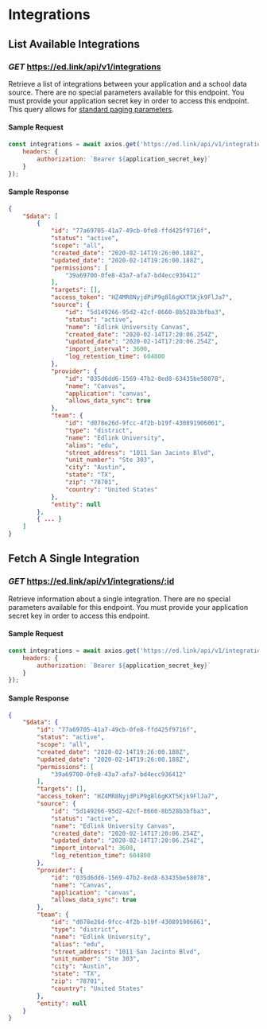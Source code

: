 # Integrations

## List Available Integrations
### *GET* https://ed.link/api/v1/integrations

Retrieve a list of integrations between your application and a school data source. There are no special parameters available for this endpoint. You must provide your application secret key in order to access this endpoint. This query allows for [standard paging parameters](/docs/graph/paginated-requests).

#### Sample Request

```javascript
const integrations = await axios.get('https://ed.link/api/v1/integrations', {
    headers: {
        authorization: `Bearer ${application_secret_key}`
    }
});
```

#### Sample Response

```json
{
    "$data": [
        {
            "id": "77a69705-41a7-49cb-0fe8-ffd425f9716f",
            "status": "active",
            "scope": "all",
            "created_date": "2020-02-14T19:26:00.188Z",
            "updated_date": "2020-02-14T19:26:00.188Z",
            "permissions": [
                "39a69700-0fe8-43a7-afa7-bd4ecc936412"
            ],
            "targets": [],
            "access_token": "HZ4MR8NyjdPiP9g8l6gKXT5Kjk9FlJa7",
            "source": {
                "id": "5d149266-95d2-42cf-8660-8b528b3bfba3",
                "status": "active",
                "name": "Edlink University Canvas",
                "created_date": "2020-02-14T17:20:06.254Z",
                "updated_date": "2020-02-14T17:20:06.254Z",
                "import_interval": 3600,
                "log_retention_time": 604800
            },
            "provider": {
                "id": "035d6dd6-1569-47b2-8ed8-63435be58078",
                "name": "Canvas",
                "application": "canvas",
                "allows_data_sync": true
            },
            "team": {
                "id": "d078e26d-9fcc-4f2b-b19f-430891906061",
                "type": "district",
                "name": "Edlink University",
                "alias": "edu",
                "street_address": "1011 San Jacinto Blvd",
                "unit_number": "Ste 303",
                "city": "Austin",
                "state": "TX",
                "zip": "78701",
                "country": "United States"
            },
            "entity": null
        },
        { ... }
    ]
}
```

## Fetch A Single Integration
### *GET* https://ed.link/api/v1/integrations/:id

Retrieve information about a single integration. There are no special parameters available for this endpoint. You must provide your application secret key in order to access this endpoint.

#### Sample Request

```javascript
const integrations = await axios.get('https://ed.link/api/v1/integrations/77a69705-41a7-49cb-0fe8-ffd425f9716f', {
    headers: {
        authorization: `Bearer ${application_secret_key}`
    }
});
```

#### Sample Response

```json
{
    "$data": {
        "id": "77a69705-41a7-49cb-0fe8-ffd425f9716f",
        "status": "active",
        "scope": "all",
        "created_date": "2020-02-14T19:26:00.188Z",
        "updated_date": "2020-02-14T19:26:00.188Z",
        "permissions": [
            "39a69700-0fe8-43a7-afa7-bd4ecc936412"
        ],
        "targets": [],
        "access_token": "HZ4MR8NyjdPiP9g8l6gKXT5Kjk9FlJa7",
        "source": {
            "id": "5d149266-95d2-42cf-8660-8b528b3bfba3",
            "status": "active",
            "name": "Edlink University Canvas",
            "created_date": "2020-02-14T17:20:06.254Z",
            "updated_date": "2020-02-14T17:20:06.254Z",
            "import_interval": 3600,
            "log_retention_time": 604800
        },
        "provider": {
            "id": "035d6dd6-1569-47b2-8ed8-63435be58078",
            "name": "Canvas",
            "application": "canvas",
            "allows_data_sync": true
        },
        "team": {
            "id": "d078e26d-9fcc-4f2b-b19f-430891906061",
            "type": "district",
            "name": "Edlink University",
            "alias": "edu",
            "street_address": "1011 San Jacinto Blvd",
            "unit_number": "Ste 303",
            "city": "Austin",
            "state": "TX",
            "zip": "78701",
            "country": "United States"
        },
        "entity": null
    }
}
```